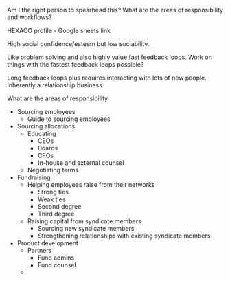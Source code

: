 Am I the right person to spearhead this? What are the areas of responsibility and workflows?

HEXACO profile - Google sheets link

High social confidence/esteem but low sociability. 

Like problem solving and also highly value fast feedback loops. Work on things with the fastest feedback loops possible?

Long feedback loops plus requires interacting with lots of new people. Inherently a relationship business. 

What are the areas of responsibility

 - Sourcing employees
	 - Guide to sourcing employees
 - Sourcing allocations
	 - Educating 
	   - CEOs
	   - Boards
	   - CFOs
	   - In-house and external counsel
	 - Negotiating terms
 - Fundraising
	 - Helping employees raise from their networks
	   - Strong ties
	   - Weak ties
	   - Second degree
	   - Third degree
	 - Raising capital from syndicate members
		 - Sourcing new syndicate members
		 - Strengthening relationships with existing syndicate members
 - Product development
	 - Partners
		 - Fund admins
		 - Fund counsel
	 - 

<!--stackedit_data:
eyJoaXN0b3J5IjpbLTczODI0NDc5OSw3NTE4NTA5NjEsLTIwNz
c1Njc0MDEsMTMwMjM2MzQ1OSwxMDY5Nzg2Njc0XX0=
-->